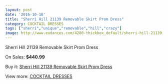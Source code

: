 ```yaml
---
layout: post
date: '2016-10-10'
title: "Sherri Hill 21139 Removable Skirt Prom Dress"
category: COCKTAIL DRESSES
tags: ["sherri","unique","removable","hill","crazy"]
image: http://www.eudances.com/4280-thickbox_default/sherri-hill-21139-removable-skirt-prom-dress.jpg
---
```

Sherri Hill 21139 Removable Skirt Prom Dress

On Sales: **$440.99**
<a href="https://www.eudances.com/en/cocktail-dresses/1423-sherri-hill-21139-removable-skirt-prom-dress.html"><amp-img layout="responsive" width="600" height="600" src="//www.eudances.com/4280-thickbox_default/sherri-hill-21139-removable-skirt-prom-dress.jpg" alt="Sherri Hill 21139 Removable Skirt Prom Dress 0" /></a>
<a href="https://www.eudances.com/en/cocktail-dresses/1423-sherri-hill-21139-removable-skirt-prom-dress.html"><amp-img layout="responsive" width="600" height="600" src="//www.eudances.com/4281-thickbox_default/sherri-hill-21139-removable-skirt-prom-dress.jpg" alt="Sherri Hill 21139 Removable Skirt Prom Dress 1" /></a>
<a href="https://www.eudances.com/en/cocktail-dresses/1423-sherri-hill-21139-removable-skirt-prom-dress.html"><amp-img layout="responsive" width="600" height="600" src="//www.eudances.com/4282-thickbox_default/sherri-hill-21139-removable-skirt-prom-dress.jpg" alt="Sherri Hill 21139 Removable Skirt Prom Dress 2" /></a>

Buy it: [Sherri Hill 21139 Removable Skirt Prom Dress](https://www.eudances.com/en/cocktail-dresses/1423-sherri-hill-21139-removable-skirt-prom-dress.html "Sherri Hill 21139 Removable Skirt Prom Dress")

View more: [COCKTAIL DRESSES](https://www.eudances.com/en/14-cocktail-dresses "COCKTAIL DRESSES")